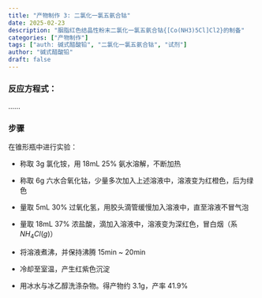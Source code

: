 ```yaml
---
title: "产物制作 3: 二氯化一氯五氨合钴"
date: 2025-02-23
description: "胭脂红色结晶性粉末二氯化一氯五氨合钴{[Co(NH3)5Cl]Cl2}的制备"
categories: ["产物制作"]
tags: ["auth: 碱式醋酸铅", "二氯化一氯五氨合钴", "试剂"]
author: "碱式醋酸铅"
draft: false
---
```


### 反应方程式：

......

### 步骤

在锥形瓶中进行实验：

- 称取 3g 氯化铵，用 18mL 25% 氨水溶解，不断加热

- 称取 6g 六水合氧化钴，少量多次加入上述溶液中，溶液变为红橙色，后为绿色

- 量取 5mL 30% 过氧化氢，用胶头滴管缓慢加入溶液中，直至溶液不冒气泡

- 量取 18mL 37% 浓盐酸，滴加入溶液中，溶液变为深红色，冒白烟（系$NH_4Cl(g)$）

- 将溶液煮沸，并保持沸腾 15min ~ 20min

- 冷却至室温，产生红紫色沉淀

- 用冰水与冰乙醇洗涤杂物。得产物约 3.1g，产率 41.9%
